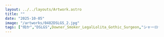 ```yaml
---
layout: ../../layouts/Artwork.astro
title: ""
date: "2025-10-05"
image: "/artworks/0482DSLGS_2.jpg"
tags: ["伺か","DSLGS",Downer_Smoker_LegalLolita_Gothic_Surgeon,"シャーロット・ピース"]
---
```


